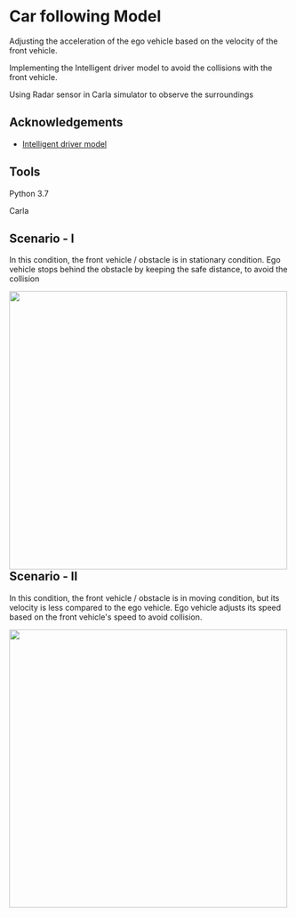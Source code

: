 
# Car following Model

Adjusting the acceleration of the ego vehicle based on the velocity of the front vehicle. 

Implementing the Intelligent driver model to avoid the collisions with the front vehicle.

Using Radar sensor in Carla simulator to observe the surroundings




## Acknowledgements

 - [Intelligent driver model](https://en.wikipedia.org/wiki/Intelligent_driver_model)
## Tools

Python 3.7

Carla
## Scenario - I

In this condition, the front vehicle / obstacle is in stationary condition. Ego vehicle stops behind the obstacle by keeping the safe distance, to avoid the collision

<p><img align="left" src="https://github.com/Sheikfarooq/Intelligent_driver_model/blob/main/Obstacle_Stationary.gif" width="500" /></p>



















## Scenario - II

In this condition, the front vehicle / obstacle is in moving condition, but its velocity is less compared to the ego vehicle. Ego vehicle adjusts its speed based on the front vehicle's speed to avoid collision.


<p><img align="left" src="https://github.com/Sheikfarooq/Intelligent_driver_model/blob/main/Obstacle_Moving.gif" width="500" /></p>
















